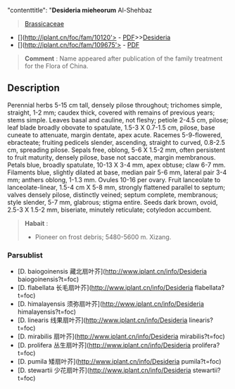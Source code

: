    "contenttitle": "**Desideria mieheorum** Al-Shehbaz

> [Brassicaceae](http://www.iplant.cn/info/Brassicaceae?t=foc)
* [](http://iplant.cn/foc/fam/10120'> - [PDF](http://iplant.cn/foc/pdf/Brassicaceae.pdf)>>[Desideria](http://www.iplant.cn/info/Desideria?t=foc)
* [](http://iplant.cn/foc/fam/109675'> - [PDF](http://www.iplant.cn/foc/pdf/Desideria.pdf)


> **Comment** : 
> Name appeared after publication of the family treatment for the Flora of China.

## Description

Perennial herbs 5-15 cm tall, densely pilose throughout; trichomes simple, straight, 1-2 mm; caudex thick, covered with remains of previous years; stems simple. Leaves basal and cauline, not fleshy; petiole 2-4.5 cm, pilose; leaf blade broadly obovate to spatulate, 1.5-3 X 0.7-1.5 cm, pilose, base cuneate to attenuate, margin dentate, apex acute. Racemes 5-9-flowered, ebracteate; fruiting pedicels slender, ascending, straight to curved, 0.8-2.5 cm, spreading pilose. Sepals free, oblong, 5-6 X 1.5-2 mm, often persistent to fruit maturity, densely pilose, base not saccate, margin membranous. Petals blue, broadly spatulate, 10-13 X 3-4 mm, apex obtuse; claw 6-7 mm. Filaments blue, slightly dilated at base, median pair 5-6 mm, lateral pair 3-4 mm; anthers oblong, 1-1.3 mm. Ovules 10-16 per ovary. Fruit lanceolate to lanceolate-linear, 1.5-4 cm X 5-8 mm, strongly flattened parallel to septum; valves densely pilose, distinctly veined; septum complete, membranous; style slender, 5-7 mm, glabrous; stigma entire. Seeds dark brown, ovoid, 2.5-3 X 1.5-2 mm, biseriate, minutely reticulate; cotyledon accumbent.


> **Habait** : 
>* Pioneer on frost debris; 5480-5600 m. Xizang.

### Parsublist

* [D.  baiogoinensis  藏北扇叶芥](http://www.iplant.cn/info/Desideria baiogoinensis?t=foc)
* [D.  flabellata  长毛扇叶芥](http://www.iplant.cn/info/Desideria flabellata?t=foc)
* [D.  himalayensis  须弥扇叶芥](http://www.iplant.cn/info/Desideria himalayensis?t=foc)
* [D.  linearis  线果扇叶芥](http://www.iplant.cn/info/Desideria linearis?t=foc)
* [D.  mirabilis  扇叶芥](http://www.iplant.cn/info/Desideria mirabilis?t=foc)
* [D.  prolifera  丛生扇叶芥](http://www.iplant.cn/info/Desideria prolifera?t=foc)
* [D.  pumila  矮扇叶芥](http://www.iplant.cn/info/Desideria pumila?t=foc)
* [D.  stewartii  少花扇叶芥](http://www.iplant.cn/info/Desideria stewartii?t=foc)
